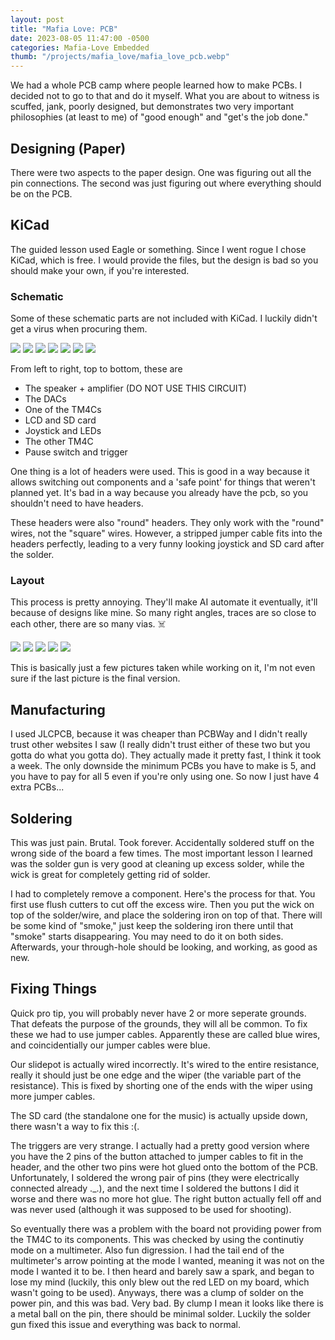 ```yaml
---
layout: post
title: "Mafia Love: PCB"
date: 2023-08-05 11:47:00 -0500
categories: Mafia-Love Embedded
thumb: "/projects/mafia_love/mafia_love_pcb.webp"
---
```


We had a whole PCB camp where people learned how to make PCBs. I decided not to go to that and do it myself. What
you are about to witness is scuffed, jank, poorly designed, but demonstrates two very important philosophies (at
least to me) of "good enough" and "get's the job done."

## Designing (Paper)

There were two aspects to the paper design. One was figuring out all the pin connections. The second was just
figuring out where everything should be on the PCB.

## KiCad

The guided lesson used Eagle or something. Since I went rogue I chose KiCad, which is free. I would provide the
files, but the design is bad so you should make your own, if you're interested.

### Schematic

Some of these schematic parts are not included with KiCad. I luckily didn't get a virus when procuring them.

<div class="img-group">
<img src="/projects/mafia_love/schematic_1.webp">
<img src="/projects/mafia_love/schematic_2.webp">
<img src="/projects/mafia_love/schematic_3.webp">
<img src="/projects/mafia_love/schematic_4.webp">
<img src="/projects/mafia_love/schematic_5.webp">
<img src="/projects/mafia_love/schematic_6.webp">
<img src="/projects/mafia_love/schematic_7.webp">
</div>

From left to right, top to bottom, these are

- The speaker + amplifier (DO NOT USE THIS CIRCUIT)
- The DACs
- One of the TM4Cs
- LCD and SD card
- Joystick and LEDs
- The other TM4C
- Pause switch and trigger

One thing is a lot of headers were used. This is good in a way because it allows switching out components and
a 'safe point' for things that weren't planned yet. It's bad in a way because you already have the pcb, so you
shouldn't need to have headers.

These headers were also "round" headers. They only work with the "round" wires, not the "square" wires. However,
a stripped jumper cable fits into the headers perfectly, leading to a very funny looking joystick and SD card after
the solder.

### Layout

This process is pretty annoying. They'll make AI automate it eventually, it'll because of designs like mine.
So many right angles, traces are so close to each other, there are so many vias. ☠️

<div class="img-group">
<img src="/projects/mafia_love/layout_1.webp">
<img src="/projects/mafia_love/layout_2.webp">
<img src="/projects/mafia_love/layout_3.webp">
<img src="/projects/mafia_love/layout_4.webp">
<img src="/projects/mafia_love/layout_5.webp">
</div>

This is basically just a few pictures taken while working on it, I'm not even sure if the last picture is the final
version.

## Manufacturing

I used JLCPCB, because it was cheaper than PCBWay and I didn't really trust other websites I saw (I really didn't
trust either of these two but you gotta do what you gotta do). They actually made it pretty fast, I think it took
a week. The only downside the minimum PCBs you have to make is 5, and you have to pay for all 5 even if you're only
using one. So now I just have 4 extra PCBs...

## Soldering

This was just pain. Brutal. Took forever. Accidentally soldered stuff on the wrong side of the board a few times.
The most important lesson I learned was the solder gun is very good at cleaning up excess solder, while the wick
is great for completely getting rid of solder.

I had to completely remove a component. Here's the process for that. You first use flush cutters to cut off the
excess wire. Then you put the wick on top of the solder/wire, and place the soldering iron on top of that. There
will be some kind of "smoke," just keep the soldering iron there until that "smoke" starts disappearing. You may
need to do it on both sides. Afterwards, your through-hole should be looking, and working, as good as new.

## Fixing Things

Quick pro tip, you will probably never have 2 or more seperate grounds. That defeats the purpose of the grounds,
they will all be common. To fix these we had to use jumper cables. Apparently these are called blue wires, and
coincidentially our jumper cables were blue.

Our slidepot is actually wired incorrectly. It's wired to the entire resistance, really it should just be one
edge and the wiper (the variable part of the resistance). This is fixed by shorting one of the ends with the
wiper using more jumper cables.

The SD card (the standalone one for the music) is actually upside down, there wasn't a way to fix this :(.

The triggers are very strange. I actually had a pretty good version where you have the 2 pins of the button attached
to jumper cables to fit in the header, and the other two pins were hot glued onto the bottom of the PCB.
Unfortunately, I soldered the wrong pair of pins (they were electrically connected already ._.), and the next time
I soldered the buttons I did it worse and there was no more hot glue. The right button actually fell off and was
never used (although it was supposed to be used for shooting).

So eventually there was a problem with the board not providing power from the TM4C to its components. This was
checked by using the continutiy mode on a multimeter. Also fun digression. I had the tail end of the multimeter's
arrow pointing at the mode I wanted, meaning it was not on the mode I wanted it to be. I then heard and barely
saw a spark, and began to lose my mind (luckily, this only blew out the red LED on my board, which wasn't going
to be used). Anyways, there was a clump of solder on the power pin, and this was bad. Very bad. By clump I mean
it looks like there is a metal ball on the pin, there should be minimal solder. Luckily the solder gun fixed
this issue and everything was back to normal.